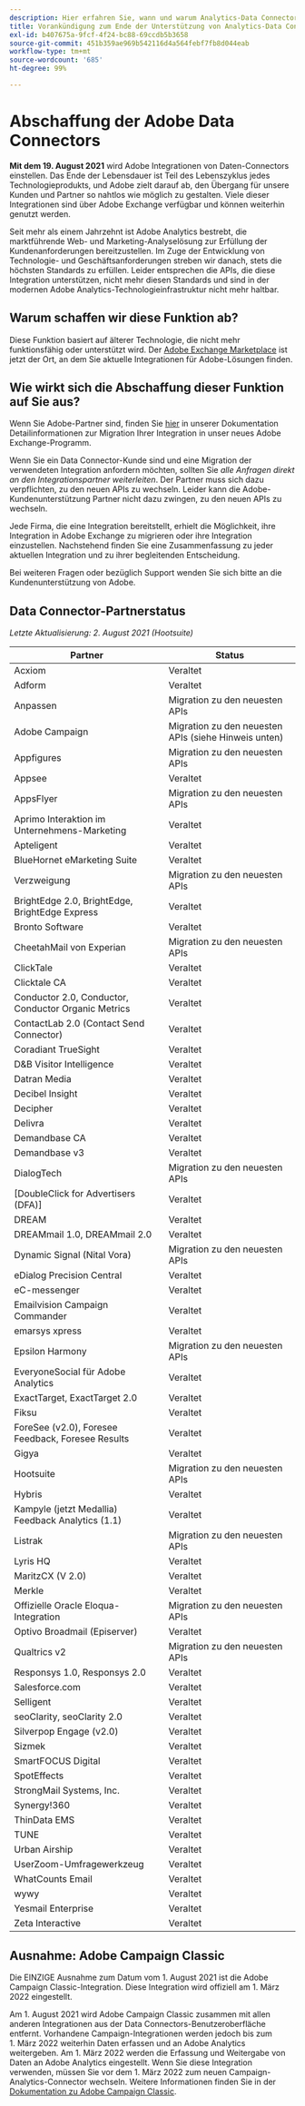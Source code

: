 ```yaml
---
description: Hier erfahren Sie, wann und warum Analytics-Data Connectors nicht mehr unterstützt werden.
title: Vorankündigung zum Ende der Unterstützung von Analytics-Data Connectors
exl-id: b407675a-9fcf-4f24-bc88-69ccdb5b3658
source-git-commit: 451b359ae969b542116d4a564febf7fb8d044eab
workflow-type: tm+mt
source-wordcount: '685'
ht-degree: 99%

---
```


# Abschaffung der Adobe Data Connectors

**Mit dem 19. August 2021** wird Adobe Integrationen von Daten-Connectors einstellen. Das Ende der Lebensdauer ist Teil des Lebenszyklus jedes Technologieprodukts, und Adobe zielt darauf ab, den Übergang für unsere Kunden und Partner so nahtlos wie möglich zu gestalten. Viele dieser Integrationen sind über Adobe Exchange verfügbar und können weiterhin genutzt werden.

Seit mehr als einem Jahrzehnt ist Adobe Analytics bestrebt, die marktführende Web- und Marketing-Analyselösung zur Erfüllung der Kundenanforderungen bereitzustellen. Im Zuge der Entwicklung von Technologie- und Geschäftsanforderungen streben wir danach, stets die höchsten Standards zu erfüllen.  Leider entsprechen die APIs, die diese Integration unterstützen, nicht mehr diesen Standards und sind in der modernen Adobe Analytics-Technologieinfrastruktur nicht mehr haltbar.

## Warum schaffen wir diese Funktion ab?

Diese Funktion basiert auf älterer Technologie, die nicht mehr funktionsfähig oder unterstützt wird. Der [Adobe Exchange Marketplace](https://exchange.adobe.com/experiencecloud.analytics.html#product) ist jetzt der Ort, an dem Sie aktuelle Integrationen für Adobe-Lösungen finden.

## Wie wirkt sich die Abschaffung dieser Funktion auf Sie aus?

Wenn Sie Adobe-Partner sind, finden Sie [hier](https://adobeexchangeec.zendesk.com/hc/en-us/articles/360003867071-Adobe-Analytics-Integration-Tools) in unserer Dokumentation Detailinformationen zur Migration Ihrer Integration in unser neues Adobe Exchange-Programm.

Wenn Sie ein Data Connector-Kunde sind und eine Migration der verwendeten Integration anfordern möchten, sollten Sie *alle Anfragen direkt an den Integrationspartner weiterleiten*. Der Partner muss sich dazu verpflichten, zu den neuen APIs zu wechseln. Leider kann die Adobe-Kundenunterstützung Partner nicht dazu zwingen, zu den neuen APIs zu wechseln.

Jede Firma, die eine Integration bereitstellt, erhielt die Möglichkeit, ihre Integration in Adobe Exchange zu migrieren oder ihre Integration einzustellen. Nachstehend finden Sie eine Zusammenfassung zu jeder aktuellen Integration und zu ihrer begleitenden Entscheidung.

Bei weiteren Fragen oder bezüglich Support wenden Sie sich bitte an die Kundenunterstützung von Adobe.

## Data Connector-Partnerstatus

*Letzte Aktualisierung: 2. August 2021 (Hootsuite)*

| Partner | Status |
| --- | --- |
| Acxiom | Veraltet |
| Adform | Veraltet |
| Anpassen | Migration zu den neuesten APIs |
| Adobe Campaign | Migration zu den neuesten APIs (siehe Hinweis unten) |
| Appfigures | Migration zu den neuesten APIs |
| Appsee | Veraltet |
| AppsFlyer | Migration zu den neuesten APIs |
| Aprimo Interaktion im Unternehmens-Marketing | Veraltet |
| Apteligent | Veraltet |
| BlueHornet eMarketing Suite | Veraltet |
| Verzweigung | Migration zu den neuesten APIs |
| BrightEdge 2.0, BrightEdge, BrightEdge Express | Veraltet |
| Bronto Software | Veraltet |
| CheetahMail von Experian | Migration zu den neuesten APIs |
| ClickTale | Veraltet |
| Clicktale CA | Veraltet |
| Conductor 2.0, Conductor, Conductor Organic Metrics | Veraltet |
| ContactLab 2.0 (Contact Send Connector) | Veraltet |
| Coradiant TrueSight | Veraltet |
| D&amp;B Visitor Intelligence | Veraltet |
| Datran Media | Veraltet |
| Decibel Insight | Veraltet |
| Decipher | Veraltet |
| Delivra | Veraltet |
| Demandbase CA | Veraltet |
| Demandbase v3 | Veraltet |
| DialogTech | Migration zu den neuesten APIs |
| [DoubleClick for Advertisers (DFA)] | Veraltet |
| DREAM | Veraltet |
| DREAMmail 1.0, DREAMmail 2.0 | Veraltet |
| Dynamic Signal (Nital Vora) | Migration zu den neuesten APIs |
| eDialog Precision Central | Veraltet |
| eC-messenger | Veraltet |
| Emailvision Campaign Commander | Veraltet |
| emarsys xpress | Veraltet |
| Epsilon Harmony | Migration zu den neuesten APIs |
| EveryoneSocial für Adobe Analytics | Veraltet |
| ExactTarget, ExactTarget 2.0 | Veraltet |
| Fiksu | Veraltet |
| ForeSee (v2.0), Foresee Feedback, Foresee Results | Veraltet |
| Gigya | Veraltet |
| Hootsuite | Migration zu den neuesten APIs |
| Hybris | Veraltet |
| Kampyle (jetzt Medallia) Feedback Analytics (1.1) | Veraltet |
| Listrak | Migration zu den neuesten APIs |
| Lyris HQ | Veraltet |
| MaritzCX (V 2.0) | Veraltet |
| Merkle | Veraltet |
| Offizielle Oracle Eloqua-Integration | Migration zu den neuesten APIs |
| Optivo Broadmail (Episerver) | Veraltet |
| Qualtrics v2 | Migration zu den neuesten APIs |
| Responsys 1.0, Responsys 2.0 | Veraltet |
| Salesforce.com | Veraltet |
| Selligent | Veraltet |
| seoClarity, seoClarity 2.0 | Veraltet |
| Silverpop Engage (v2.0) | Veraltet |
| Sizmek | Veraltet |
| SmartFOCUS Digital | Veraltet |
| SpotEffects | Veraltet |
| StrongMail Systems, Inc. | Veraltet |
| Synergy!360 | Veraltet |
| ThinData EMS | Veraltet |
| TUNE | Veraltet |
| Urban Airship | Veraltet |
| UserZoom-Umfragewerkzeug | Veraltet |
| WhatCounts Email | Veraltet |
| wywy | Veraltet |
| Yesmail Enterprise | Veraltet |
| Zeta Interactive | Veraltet |

## Ausnahme: Adobe Campaign Classic

Die EINZIGE Ausnahme zum Datum vom 1. August 2021 ist die Adobe Campaign Classic-Integration. Diese Integration wird offiziell am 1. März 2022 eingestellt.

Am 1. August 2021 wird Adobe Campaign Classic zusammen mit allen anderen Integrationen aus der Data Connectors-Benutzeroberfläche entfernt. Vorhandene Campaign-Integrationen werden jedoch bis zum 1. März 2022 weiterhin Daten erfassen und an Adobe Analytics weitergeben. Am 1. März 2022 werden die Erfassung und Weitergabe von Daten an Adobe Analytics eingestellt. Wenn Sie diese Integration verwenden, müssen Sie vor dem 1. März 2022 zum neuen Campaign-Analytics-Connector wechseln. Weitere Informationen finden Sie in der [Dokumentation zu Adobe Campaign Classic](https://experienceleague.adobe.com/docs/campaign-classic/using/release-notes/aa-connector-migration.html?lang=de).
